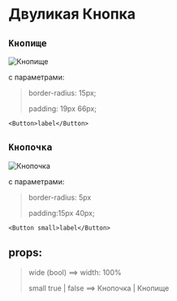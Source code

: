 # Двуликая Кнопка

## `Кнопище`

![Кнопище](https://i.ibb.co/g9SW2SW/BTN.png)

с параметрами:

> border-radius: 15px;
>
> padding: 19px 66px;

```
<Button>label</Button>
```

## `Кнопочка`

![Кнопочка](https://i.ibb.co/s24JcZD/BTNsm.png)

с параметрами:

> border-radius: 5px
>
> padding:15px 40px;

```
<Button small>label</Button>
```

## props:

> wide (bool) ==> width: 100%
>
> small true | false ==> Кнопочка | Кнопище
